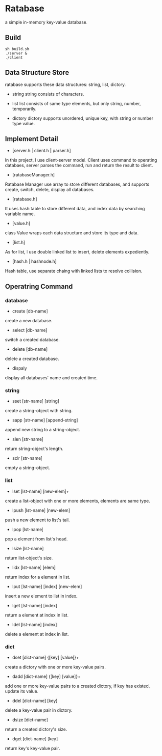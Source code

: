# Ratabase

a simple in-memory key-value database.

## Build

```
sh build.sh
./server &
./client
```

## Data Structure Store

ratabase supports these data structures: string, list, dictory.

- string
string consists of characters.

- list
list consists of same type elements, but only string, number, temporarily.

- dictory
dictory supports unordered, unique key, with string or number type value.

## Implement Detail

- [server.h | client.h | parser.h]

In this project, I use client-server model. Client uses command to operating databaes, server parses
the command, run and return the result to client.

- [ratabaseManager.h]

Ratabase Manager use array to store different databases, and supports
create, switch, delete, display all databases.

- [ratabase.h]

It uses hash table to store different data, and index data by searching
variable name.

- [value.h]

class Value wraps each data structure and store its type and data.

- [list.h]

As for list, I use double linked list to insert, delete elements expediently.

- [hash.h | hashnode.h]

Hash table, use separate chaing with linked lists to resolve collision.

## Operatring Command

### database

- create [db-name]

create a new database.

- select [db-name]

switch a created database.

- delete [db-name]

delete a created database.

- dispaly

display all databases' name and created time.

### string

- sset [str-name] [string]

create a string-object with string.

- sapp [str-name] [append-string]

append new string to a string-object.

- slen [str-name]

return string-object's length.

- sclr [str-name]

empty a string-object.

### list

- lset [lst-name] [new-elem]+

create a list-object with one or more elements, elements are same type.

- lpush [lst-name] [new-elem]

push a new element to list's tail.

- lpop [lst-name]

pop a element from list's head.

- lsize [lst-name]

return list-object's size.

- lidx [lst-name] [elem]

return index for a element in list.

- lput [lst-name] [index] [new-elem]

insert a new element to list in index.

- lget [lst-name] [index]

return a element at index in list.

- ldel [lst-name] [index]

delete a element at index in list.

### dict

- dset [dict-name] {[key] [value]}+

create a dictory with one or more key-value pairs.

- dadd [dict-name] {[key] [value]}+

add one or more key-value pairs to a created dictory, if key has existed, update its value.

- ddel [dict-name] [key]

delete a key-value pair in dictory.

- dsize [dict-name]

return a created dictory's size.

- dget [dict-name] [key]

return key's key-value pair.
